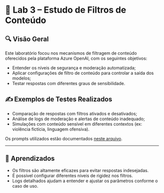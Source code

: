 # 🧪 Lab 3 – Estudo de Filtros de Conteúdo

## 🔍 Visão Geral

Este laboratório focou nos mecanismos de filtragem de conteúdo oferecidos pela plataforma Azure OpenAI, com os seguintes objetivos:

* Entender os níveis de segurança e moderação automatizada;
* Aplicar configurações de filtro de conteúdo para controlar a saída dos modelos;
* Testar respostas com diferentes graus de sensibilidade.

## ✍️ Exemplos de Testes Realizados

* Comparação de respostas com filtros ativados e desativados;
* Análise de logs de moderação e alertas de conteúdo inadequado;
* Simulações com conteúdo sensível em diferentes contextos (ex: violência fictícia, linguagem ofensiva).

Os prompts utilizados estão documentados [neste arquivo](../prompts/prompts-content-filters-prompts.md).

---
## 🧠 Aprendizados

* Os filtros são altamente eficazes para evitar respostas indesejadas.
* É possível configurar diferentes níveis de rigidez nos filtros.
* Logs detalhados ajudam a entender e ajustar os parâmetros conforme o caso de uso.
